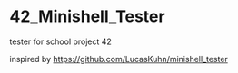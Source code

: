 # 42_Minishell_Tester
tester for school project 42

inspired by https://github.com/LucasKuhn/minishell_tester
